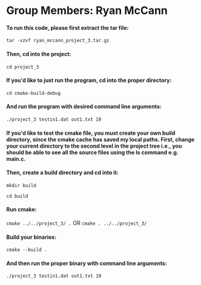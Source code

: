 # Group Members: Ryan McCann

#### To run this code, please first extract the tar file:
```tar -xzvf ryan_mccann_project_3.tar.gz```

#### Then, cd into the project:
```cd project_3```

#### If you'd like to just run the program, cd into the proper directory:
```cd cmake-build-debug```

#### And run the program with desired command line arguments:
```./project_3 testin1.dat out1.txt 10```

#### If you'd like to test the cmake file, you must create your own build directory, since the cmake cache has saved my local paths. First, change your current directory to the second level in the project tree i.e., you should be able to see all the source files using the ls command e.g. main.c.

#### Then, create a build directory and cd into it:
```mkdir build```

```cd build```

#### Run cmake:
```cmake ../../project_3/ .``` OR ```cmake . ../../project_3/```

#### Build your binaries:
```cmake --build .```

#### And then run the proper binary with command line arguments:
```./project_3 testin1.dat out1.txt 10```